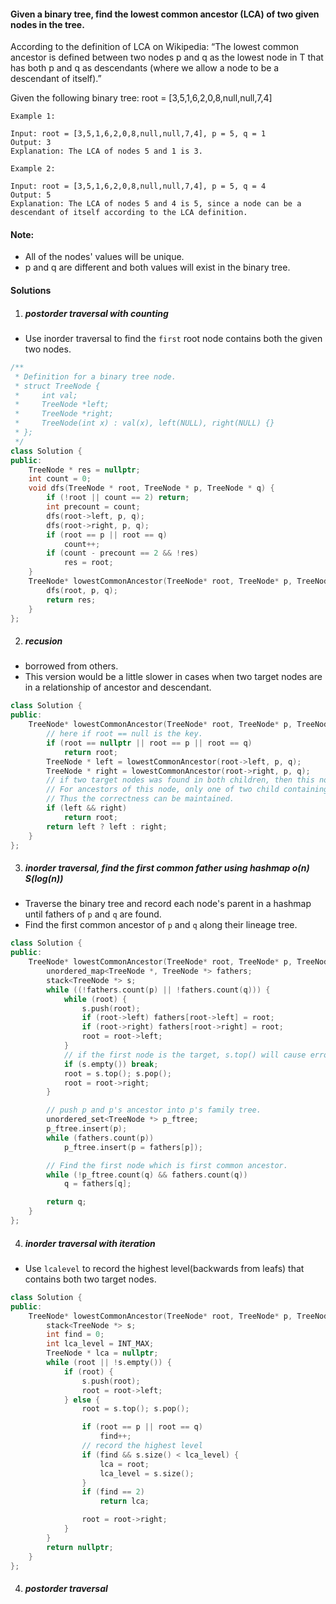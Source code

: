 #### Given a binary tree, find the lowest common ancestor (LCA) of two given nodes in the tree.

According to the definition of LCA on Wikipedia: “The lowest common ancestor is defined between two nodes p and q as the lowest node in T that has both p and q as descendants (where we allow a node to be a descendant of itself).”

Given the following binary tree:  root = [3,5,1,6,2,0,8,null,null,7,4]

 

```
Example 1:

Input: root = [3,5,1,6,2,0,8,null,null,7,4], p = 5, q = 1
Output: 3
Explanation: The LCA of nodes 5 and 1 is 3.

Example 2:

Input: root = [3,5,1,6,2,0,8,null,null,7,4], p = 5, q = 4
Output: 5
Explanation: The LCA of nodes 5 and 4 is 5, since a node can be a descendant of itself according to the LCA definition.
```

 

#### Note:

-    All of the nodes' values will be unique.
-    p and q are different and both values will exist in the binary tree.


#### Solutions

1. ##### postorder traversal with counting

- Use inorder traversal to find the `first` root node contains both the given two nodes.

```c++
/**
 * Definition for a binary tree node.
 * struct TreeNode {
 *     int val;
 *     TreeNode *left;
 *     TreeNode *right;
 *     TreeNode(int x) : val(x), left(NULL), right(NULL) {}
 * };
 */
class Solution {
public:
    TreeNode * res = nullptr;
    int count = 0;
    void dfs(TreeNode * root, TreeNode * p, TreeNode * q) {
        if (!root || count == 2) return;
        int precount = count;
        dfs(root->left, p, q);
        dfs(root->right, p, q);
        if (root == p || root == q)
            count++;
        if (count - precount == 2 && !res)
            res = root;
    }
    TreeNode* lowestCommonAncestor(TreeNode* root, TreeNode* p, TreeNode* q) {
        dfs(root, p, q);
        return res;
    }
};
```

2. ##### recusion

- borrowed from others.
- This version would be a little slower in cases when two target nodes are in a relationship of ancestor and descendant.

```c++
class Solution {
public:
    TreeNode* lowestCommonAncestor(TreeNode* root, TreeNode* p, TreeNode* q) {
        // here if root == null is the key.
        if (root == nullptr || root == p || root == q)
            return root;
        TreeNode * left = lowestCommonAncestor(root->left, p, q);
        TreeNode * right = lowestCommonAncestor(root->right, p, q);
        // if two target nodes was found in both children, then this node is the LCA.
        // For ancestors of this node, only one of two child containing this LCA will return non-null node(this LCA).
        // Thus the correctness can be maintained.
        if (left && right)
            return root;
        return left ? left : right;
    }
};
```

3. ##### inorder traversal, find the first common father using hashmap o(n) S(log(n))

- Traverse the binary tree and record each node's parent in a hashmap until fathers of `p` and `q` are found.
- Find the first common ancestor of `p` and `q` along their lineage tree.

```c++
class Solution {
public:
    TreeNode* lowestCommonAncestor(TreeNode* root, TreeNode* p, TreeNode* q) {
        unordered_map<TreeNode *, TreeNode *> fathers;
        stack<TreeNode *> s;
        while ((!fathers.count(p) || !fathers.count(q))) {
            while (root) {
                s.push(root);
                if (root->left) fathers[root->left] = root;
                if (root->right) fathers[root->right] = root;
                root = root->left;
            }
            // if the first node is the target, s.top() will cause error.
            if (s.empty()) break;
            root = s.top(); s.pop();
            root = root->right;
        }

        // push p and p's ancestor into p's family tree.
        unordered_set<TreeNode *> p_ftree;
        p_ftree.insert(p);
        while (fathers.count(p))
            p_ftree.insert(p = fathers[p]);

        // Find the first node which is first common ancestor.
        while (!p_ftree.count(q) && fathers.count(q))
            q = fathers[q];

        return q;
    }
};
```

4. ##### inorder traversal with iteration

- Use `lcalevel` to record the highest level(backwards from leafs) that contains both two target nodes.

```c++
class Solution {
public:
    TreeNode* lowestCommonAncestor(TreeNode* root, TreeNode* p, TreeNode* q) {
        stack<TreeNode *> s;
        int find = 0;
        int lca_level = INT_MAX;
        TreeNode * lca = nullptr;
        while (root || !s.empty()) {
            if (root) {
                s.push(root);
                root = root->left;
            } else {
                root = s.top(); s.pop();

                if (root == p || root == q)
                    find++;
                // record the highest level
                if (find && s.size() < lca_level) {
                    lca = root;
                    lca_level = s.size();
                }
                if (find == 2)
                    return lca;

                root = root->right;
            }
        }
        return nullptr;
    }
};
```

4. ##### postorder traversal
